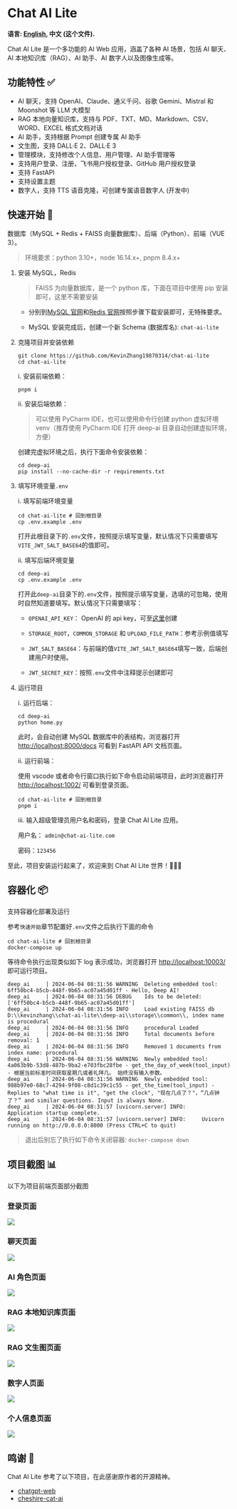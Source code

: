 # Chat AI Lite

**语言: [English](README_en_US.md), 中文 (这个文件).**

Chat AI Lite 是一个多功能的 AI Web 应用，涵盖了各种 AI 场景，包括 AI 聊天、AI 本地知识库（RAG）、AI 助手、AI 数字人以及图像生成等。

## 功能特性 ✅

- AI 聊天，支持 OpenAI、Claude、通义千问、谷歌 Gemini、Mistral 和 Moonshot 等 LLM 大模型
- RAG 本地向量知识库，支持与 PDF、TXT、MD、Markdown、CSV、WORD、EXCEL 格式文档对话
- AI 助手，支持根据 Prompt 创建专属 AI 助手
- 文生图，支持 DALL·E 2、DALL·E 3
- 管理模块，支持修改个人信息、用户管理、AI 助手管理等
- 支持用户登录、注册，飞书用户授权登录、GitHub 用户授权登录
- 支持 FastAPI
- 支持设置主题
- 数字人，支持 TTS 语音克隆，可创建专属语音数字人 (开发中)

## 快速开始 🚀

数据库（MySQL + Redis + FAISS 向量数据库）、后端（Python）、前端（VUE 3）。

> 环境要求：python 3.10+，node 16.14.x+, pnpm 8.4.x+

1.  安装 MySQL，Redis

    > FAISS 为向量数据库，是一个 python 库，下面在项目中使用 pip 安装即可，这里不需要安装

    - 分别到[MySQL 官网](https://www.mysql.com/downloads/)和[Redis 官网](https://redis.io/downloads/)按照步骤下载安装即可，无特殊要求。

    - MySQL 安装完成后，创建一个新 Schema (数据库名): `chat-ai-lite`

2.  克隆项目并安装依赖

    ```shell
    git clone https://github.com/KevinZhang19870314/chat-ai-lite
    cd chat-ai-lite
    ```

    i. 安装前端依赖：

    ```shell
    pnpm i
    ```

    ii. 安装后端依赖：

    > 可以使用 PyCharm IDE，也可以使用命令行创建 python 虚拟环境 venv（推荐使用 PyCharm IDE 打开 deep-ai 目录自动创建虚拟环境，方便）

    创建完虚拟环境之后，执行下面命令安装依赖：

    ```shell
    cd deep-ai
    pip install --no-cache-dir -r requirements.txt
    ```

3.  填写环境变量`.env`

    i. 填写前端环境变量

    ```shell
    cd chat-ai-lite # 回到根目录
    cp .env.example .env
    ```

    打开此根目录下的`.env`文件，按照提示填写变量，默认情况下只需要填写`VITE_JWT_SALT_BASE64`的值即可。

    ii. 填写后端环境变量

    ```shell
    cd deep-ai
    cp .env.example .env
    ```

    打开此`deep-ai`目录下的`.env`文件，按照提示填写变量，选填的可忽略，使用时自然知道要填写。默认情况下只需要填写：

    - `OPENAI_API_KEY`： OpenAI 的 api key，可至[这里](https://platform.openai.com/api-keys)创建

    - `STORAGE_ROOT`，`COMMON_STORAGE` 和 `UPLOAD_FILE_PATH`：参考示例值填写

    - `JWT_SALT_BASE64`：与前端的值`VITE_JWT_SALT_BASE64`填写一致，后端创建用户时使用。

    - `JWT_SECRET_KEY`：按照`.env`文件中注释提示创建即可

4.  运行项目

    i. 运行后端：

    ```shell
    cd deep-ai
    python home.py
    ```

    此时，会自动创建 MySQL 数据库中的表结构，浏览器打开 [http://localhost:8000/docs](http://localhost:8000/docs) 可看到 FastAPI API 文档页面。

    ii. 运行前端：

    使用 vscode 或者命令行窗口执行如下命令启动前端项目，此时浏览器打开 [http://localhost:1002/](http://localhost:1002/) 可看到登录页面。

    ```shell
    cd chat-ai-lite # 回到根目录
    pnpm i
    ```

    iii. 输入超级管理员用户名和密码，登录 Chat AI Lite 应用。

    用户名： `admin@chat-ai-lite.com`

    密码：`123456`

至此，项目安装运行起来了，欢迎来到 Chat AI Lite 世界！🎉🎉🎉

## 容器化 📦

支持容器化部署及运行

参考`快速开始`章节配置好`.env`文件之后执行下面的命令

```shell
cd chat-ai-lite # 回到根目录
docker-compose up
```

等待命令执行出现类似如下 log 表示成功，浏览器打开 [http://localhost:10003/](http://localhost:10003/) 即可运行项目。

```log
deep_ai     | 2024-06-04 08:31:56 WARNING  Deleting embedded tool: 6ff50bc4-b5cb-448f-9b65-ac07a45d01ff - Hello, Deep AI!
deep_ai     | 2024-06-04 08:31:56 DEBUG    Ids to be deleted: ['6ff50bc4-b5cb-448f-9b65-ac07a45d01ff']
deep_ai     | 2024-06-04 08:31:56 INFO     Load existing FAISS db D:\\kevinzhang\\chat-ai-lite\\deep-ai\\storage\\common\\, index name is procedural
deep_ai     | 2024-06-04 08:31:56 INFO     procedural Loaded
deep_ai     | 2024-06-04 08:31:56 INFO     Total documents before removal: 1
deep_ai     | 2024-06-04 08:31:56 INFO     Removed 1 documents from index name: procedural
deep_ai     | 2024-06-04 08:31:56 WARNING  Newly embedded tool: 4a063b9b-53d8-487b-9ba2-e703fbc28fbe - get_the_day_of_week(tool_input) - 根据当前标准时间获取星期几或者礼拜几。 始终没有输入参数。
deep_ai     | 2024-06-04 08:31:56 WARNING  Newly embedded tool: 988b97e0-68c7-4294-9f08-c8d1c39c1c55 - get_the_time(tool_input) - Replies to "what time is it", "get the clock", "现在几点了？"，“几点钟了？” and similar questions. Input is always None.
deep_ai     | 2024-06-04 08:31:57 [uvicorn.server] INFO:     Application startup complete.
deep_ai     | 2024-06-04 08:31:57 [uvicorn.server] INFO:     Uvicorn running on http://0.0.0.0:8000 (Press CTRL+C to quit)
```

> 退出后别忘了执行如下命令关闭容器: `docker-compose down`

## 项目截图 📊

以下为项目前端页面部分截图

### 登录页面

![](chore/screenshot/sign_in.png)

### 聊天页面

![](chore/screenshot/chat.png)

### AI 角色页面

![](chore/screenshot/ai_roles.png)

### RAG 本地知识库页面

![](chore/screenshot/rag.png)

### RAG 文生图页面

![](chore/screenshot/text_to_image.png)

### 数字人页面

![](chore/screenshot/digital_person.png)

### 个人信息页面

![](chore/screenshot/personal_info.png)

## 鸣谢 🙏

Chat AI Lite 参考了以下项目，在此感谢原作者的开源精神。

- [chatgpt-web](https://github.com/Chanzhaoyu/chatgpt-web)
- [cheshire-cat-ai](https://github.com/cheshire-cat-ai/core)
